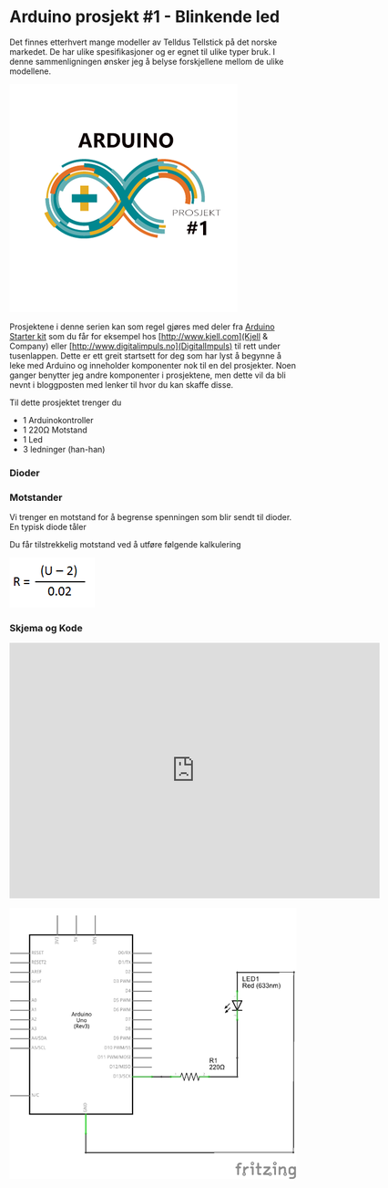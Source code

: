 <!--
author: Øyvind Malin
date: 2015-12-07 11:11:11
image: arduinoprosjekt1.png
tags: arduino,elektronikk,programmering
status: published
-->

Arduino prosjekt #1 - Blinkende led
============================
<!-- StartExcerpt -->

Det finnes etterhvert mange modeller av Telldus Tellstick på det norske markedet. De har ulike spesifikasjoner og er egnet til ulike typer bruk. I denne sammenligningen ønsker jeg å belyse forskjellene mellom de ulike modellene.

<!-- EndExcerpt -->
<div class="roundcontainer">
  <div class="round">
    <img src="/img/blog/arduinoprosjekt1.png">
  </div>
</div>

Prosjektene i denne serien kan som regel gjøres med deler fra [Arduino Starter kit](http://www.kjell.com/no/produkter/elektro/elektronikk/arduino/utviklingskort/arduino-startpakke-p87875) som du får for eksempel hos [http://www.kjell.com](Kjell & Company) eller [http://www.digitalimpuls.no](DigitalImpuls) til rett under tusenlappen. Dette er ett greit startsett for deg som har lyst å begynne å leke med Arduino og inneholder komponenter nok til en del prosjekter. Noen ganger benytter jeg andre komponenter i prosjektene, men dette vil da bli nevnt i bloggposten med lenker til hvor du kan skaffe disse.

Til dette prosjektet trenger du
* 1 Arduinokontroller
* 1 220Ω Motstand
* 1 Led
* 3 ledninger (han-han)

### Dioder

### Motstander

Vi trenger en motstand for å begrense spenningen som blir sendt til dioder. En typisk diode tåler

Du får tilstrekkelig motstand ved å utføre følgende kalkulering

![alt text](/pictures/ledresistorformula.png "")

### Skjema og Kode

<iframe frameborder='0' height='448' marginheight='0' marginwidth='0' scrolling='no' src='https://123d.circuits.io/circuits/1344627-arduinoprosjekt-1-blinkende-led/embed#breadboard' width='650'></iframe>

![alt text](/pictures/arduinoprosjekt1_schema.png "")

<script src="https://gist.github.com/oyvindmal/6ec846f7da6105ce2965.js"></script>

